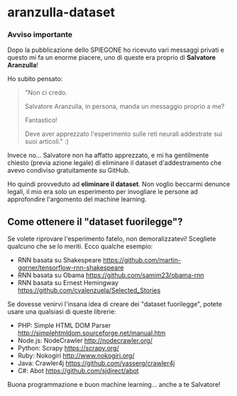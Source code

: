 # aranzulla-dataset

### Avviso importante

Dopo la pubblicazione dello SPIEGONE ho ricevuto vari messaggi privati e questo mi fa un enorme piacere, uno di queste era proprio di **Salvatore Aranzulla**!

Ho subito pensato:
> "Non ci credo. 
>
> Salvatore Aranzulla, in persona, manda un messaggio proprio a me?
>
> Fantastico!
>
> Deve aver apprezzato l'esperimento sulle reti neurali addestrate sui suoi articoli." :)

Invece no...
Salvatore non ha affatto apprezzato, e mi ha gentilmente chiesto (previa azione legale) di eliminare il dataset d'addestramento che avevo condiviso gratuitamente su GitHub.

Ho quindi provveduto ad **eliminare il dataset**. 
Non voglio beccarmi denunce legali, il mio era solo un esperimento per invogliare le persone ad approfondire l'argomento del machine learning.

## Come ottenere il "dataset fuorilegge"?

Se volete riprovare l'esperimento fatelo, non demoralizzatevi! Scegliete qualcuno che se lo meriti. Ecco qualche esempio:
- RNN basata su Shakespeare https://github.com/martin-gorner/tensorflow-rnn-shakespeare
- RNN basata su Obama https://github.com/samim23/obama-rnn
- RNN basata su Ernest Hemingway https://github.com/cvalenzuela/Selected_Stories

Se dovesse venirvi l'insana idea di creare dei "dataset fuorilegge", potete usare una qualsiasi di queste librerie:
- PHP: Simple HTML DOM Parser http://simplehtmldom.sourceforge.net/manual.htm
- Node.js: NodeCrawler http://nodecrawler.org/
- Python: Scrapy https://scrapy.org/
- Ruby: Nokogiri http://www.nokogiri.org/
- Java: Crawler4j https://github.com/yasserg/crawler4j
- C#: Abot https://github.com/sjdirect/abot

Buona programmazione e buon machine learning... anche a te Salvatore!
